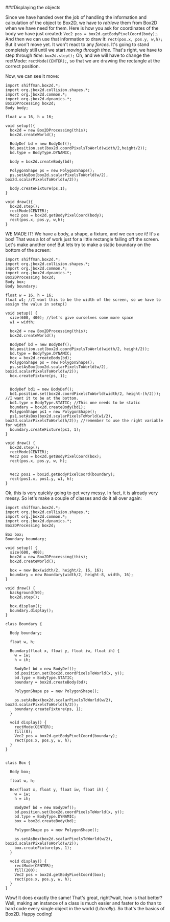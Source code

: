 ###Displaying the objects

Since we have handed over the job of handling the information and calculation of the object to Box2D, we have to _retrieve_ them  from Box2D when we have need for them. Here is how you ask for coordinates of the body we have just created: `Vec2 pos = box2d.getBodyPixelCoord(body);`. And then we can use that information to draw it: `rect(pos.x, pos.y, w,h);` But it won't move yet. It won't react to any _forces_. It's going to stand completely still until we start _moving through time_. That's right, we have to step through _time_: `box2d.step();` Oh, and we will have to change the rectMode: `rectMode(CENTER);`, so that we are drawing the rectangle at the correct position.

Now, we can see it move:

```
import shiffman.box2d.*;
import org.jbox2d.collision.shapes.*;
import org.jbox2d.common.*;
import org.jbox2d.dynamics.*;
Box2DProcessing box2d;
Body body;

float w = 16, h = 16;

void setup(){
  box2d = new Box2DProcessing(this);
  box2d.createWorld();
  
  BodyDef bd = new BodyDef();
  bd.position.set(box2d.coordPixelsToWorld(width/2,height/2));
  bd.type = BodyType.DYNAMIC;
  
  body = box2d.createBody(bd);
  
  PolygonShape ps = new PolygonShape();
  ps.setAsBox(box2d.scalarPixelsToWorld(w/2), box2d.scalarPixelsToWorld(w/2));
  
  body.createFixture(ps,1);
}

void draw(){
  box2d.step();
  rectMode(CENTER);
  Vec2 pos = box2d.getBodyPixelCoord(body);
  rect(pos.x, pos.y, w,h);
}
```
WE MADE IT! We have a body, a shape, a fixture, and we can see it! It's a box! That was a lot of work just for a little rectangle falling off the screen. Let's make another one! But lets try to make a static boundary on the bottom of the screen:

```
import shiffman.box2d.*;
import org.jbox2d.collision.shapes.*;
import org.jbox2d.common.*;
import org.jbox2d.dynamics.*;
Box2DProcessing box2d;
Body box;
Body boundary;

float w = 16, h = 16;
float w1; //I want this to be the width of the screen, so we have to assign the value in setup()

void setup() {
  size(600, 400); //let's give ourselves some more space
  w1 = width;

  box2d = new Box2DProcessing(this);
  box2d.createWorld();
  
  BodyDef bd = new BodyDef();
  bd.position.set(box2d.coordPixelsToWorld(width/2, height/2));
  bd.type = BodyType.DYNAMIC;
  box = box2d.createBody(bd);
  PolygonShape ps = new PolygonShape();
  ps.setAsBox(box2d.scalarPixelsToWorld(w/2), box2d.scalarPixelsToWorld(w/2));
  box.createFixture(ps, 1);


  BodyDef bd1 = new BodyDef();
  bd1.position.set(box2d.coordPixelsToWorld(width/2, height-(h/2))); //I want it to be at the bottom.
  bd1.type = BodyType.STATIC; //This one needs to be static
  boundary = box2d.createBody(bd1);
  PolygonShape ps1 = new PolygonShape();
  ps1.setAsBox(box2d.scalarPixelsToWorld(w1/2), box2d.scalarPixelsToWorld(h/2)); //remember to use the right variable for width
  boundary.createFixture(ps1, 1);
}

void draw() {
  box2d.step();
  rectMode(CENTER);
  Vec2 pos = box2d.getBodyPixelCoord(box);
  rect(pos.x, pos.y, w, h);
  
  
  Vec2 pos1 = box2d.getBodyPixelCoord(boundary);
  rect(pos1.x, pos1.y, w1, h);
}
```

Ok, this is very quickly going to get very messy. In fact, it is already very messy. So let's make a couple of classes and do it all over again:

```
import shiffman.box2d.*;
import org.jbox2d.collision.shapes.*;
import org.jbox2d.common.*;
import org.jbox2d.dynamics.*;
Box2DProcessing box2d;

Box box;
Boundary boundary;

void setup() {
  size(600, 400);
  box2d = new Box2DProcessing(this);
  box2d.createWorld();

  box = new Box(width/2, height/2, 16, 16);
  boundary = new Boundary(width/2, height-8, width, 16);
}

void draw() {
  background(50);
  box2d.step();

  box.display();
  boundary.display();
}

class Boundary {

  Body boundary;

  float w, h;

  Boundary(float x, float y, float iw, float ih) {
    w = iw;
    h = ih;

    BodyDef bd = new BodyDef();
    bd.position.set(box2d.coordPixelsToWorld(x, y));
    bd.type = BodyType.STATIC;
    boundary = box2d.createBody(bd);

    PolygonShape ps = new PolygonShape();

    ps.setAsBox(box2d.scalarPixelsToWorld(w/2), box2d.scalarPixelsToWorld(h/2));
    boundary.createFixture(ps, 1);
  }

  void display() {
    rectMode(CENTER);
    fill(0);
    Vec2 pos = box2d.getBodyPixelCoord(boundary);
    rect(pos.x, pos.y, w, h);
  }
}


class Box {

  Body box;

  float w, h;

  Box(float x, float y, float iw, float ih) {
    w = iw;
    h = ih;

    BodyDef bd = new BodyDef();
    bd.position.set(box2d.coordPixelsToWorld(x, y));
    bd.type = BodyType.DYNAMIC;
    box = box2d.createBody(bd);

    PolygonShape ps = new PolygonShape();
    
    ps.setAsBox(box2d.scalarPixelsToWorld(w/2), box2d.scalarPixelsToWorld(w/2));
    box.createFixture(ps, 1);
  }

  void display() {
    rectMode(CENTER);
    fill(200);
    Vec2 pos = box2d.getBodyPixelCoord(box);
    rect(pos.x, pos.y, w, h);
  }
}
```

Wow! It does exactly the same! That's great, right?wait, how is that better? Well, making an instance of a class is much easier and faster to do than to hard code every single object in the world (_Literally_). So that's the basics of Box2D. Happy coding!
